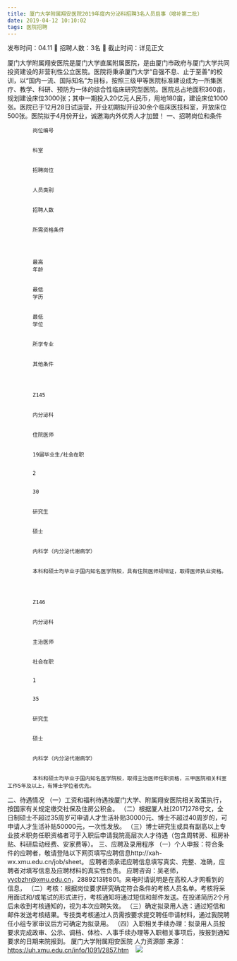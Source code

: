```yaml
---
title: 厦门大学附属翔安医院2019年度内分泌科招聘3名人员启事（增补第二批）
date: 2019-04-12 10:10:02
tags: 医院招聘
---
```

发布时间：04.11   🌟   招聘人数：3名   🌈   截止时间：详见正文
<!-- more -->
厦门大学附属翔安医院是厦门大学直属附属医院，是由厦门市政府与厦门大学共同投资建设的非营利性公立医院。医院将秉承厦门大学“自强不息、止于至善”的校训，以“国内一流、国际知名”为目标，按照三级甲等医院标准建设成为一所集医疗、教学、科研、预防为一体的综合性临床研究型医院。医院总占地面积360亩，规划建设床位3000张；其中一期投入20亿元人民币，用地180亩，建设床位1000张。医院已于12月28日试运营，开业初期拟开设30余个临床医技科室，开放床位500张。医院拟于4月份开业，诚邀海内外优秀人才加盟！
一、招聘岗位和条件


    
        
            
            岗位编号
            
            
            科室
            
            
            招聘岗位
            
            
            人员类别
            
            
            招聘人数
            
            
            所需资格条件
            
        
        
            
            最高
            年龄
            
            
            最低
            学历
            
            
            最低
            学位
            
            
            所学专业
            
            
            其他条件
            
        
        
            
            Z145
            
            
            内分泌科
            
            
            住院医师
            
            
            19届毕业生/社会在职
            
            
            2
            
            
            30
            
            
            研究生
            
            
            硕士
            
            
            内科学（内分泌代谢病学）
            
            
            本科和硕士均毕业于国内知名医学院校，具有住院医师规培证，取得医师执业资格。
            
        
        
            
            Z146
            
            
            内分泌科
            
            
            主治医师
            
            
            社会在职
            
            
            1
            
            
            35
            
            
            研究生
            
            
            硕士
            
            
            内科学（内分泌代谢病学）
            
            
            本科和硕士均毕业于国内知名医学院校，取得主治医师任职资格，三甲医院相关科室工作5年及以上，有博士学位者优先。
            
        
    


二、待遇情况
（一）工资和福利待遇按厦门大学、附属翔安医院相关政策执行，按国家有关规定缴交社保及住房公积金。
（二）根据厦人社[2017]278号文，全日制硕士不超过35周岁可申请人才生活补贴30000元、博士不超过40周岁的，可申请人才生活补贴50000元，一次性发放。
（三）博士研究生或具有副高以上专业技术职务任职资格者可于入职后申请我院高层次人才待遇（包含周转房、租房补贴、科研启动经费、安家费等）。
三、应聘及录用程序
（一）个人申报：符合条件的应聘者，敬请登陆以下网页填写应聘信息http://xah-wx.xmu.edu.cn/job/sheet。
应聘者须承诺应聘信息填写真实、完整、准确，应聘者对填写信息及应聘材料的真实性负责。
应聘咨询：吴老师，yycbzhr@xmu.edu.cn，2889213转801。来电时请说明是在高校人才网看到的信息，
（二）考核：根据岗位要求研究确定符合条件的考核人员名单。考核将采用面试和/或笔试的形式进行，考核通知将通过短信和邮件发送。在投递简历2个月后未收到考核通知的，视为本次应聘失效。
（三）确定拟录用人选：通过短信和邮件发送考核结果。专技类考核通过人员需按要求提交聘任申请材料，通过我院聘任小组专家审议后方可确定为拟录用。
（四）入职相关手续办理：拟录用人员按要求完成政审、公示、调档、体检、人事手续办理等入职相关事项后，按报到通知要求的日期来院报到。
厦门大学附属翔安医院
人力资源部
来源：
https://uh.xmu.edu.cn/info/1091/2857.htm
 
 ![](https://cdn.weiweiblog.cn/20181015134814.png)